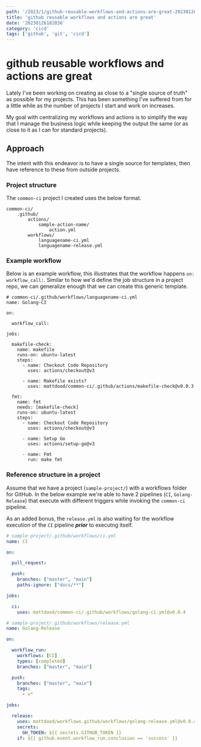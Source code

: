 ```yaml
---
path: '/2023/1/github-reusable-workflows-and-actions-are-great-20230126182036'
title: 'github reusable workflows and actions are great'
date: '20230126182036'
category: 'cicd'
tags: ['github', 'git', 'cicd']
---
```


# github reusable workflows and actions are great
Lately I've been working on creating as close to a "single source of truth" as
possible for my projects. This has been something I've suffered from for a little
while as the number of projects I start and work on increases.

My goal with centralizing my workflows and actions is to simplify the way that
I manage the business logic while keeping the output the same (or as close to it as I can
for standard projects).

## Approach
The intent with this endeavor is to have a single source for templates, then
have reference to these from outside projects.

### Project structure
The `common-ci` project I created uses the below format.

```
common-ci/
    .github/
        actions/
            sample-action-name/
                action.yml
        workflows/
            languagename-ci.yml
            languagename-release.yml
```

### Example workflow
Below is an example workflow, this illustrates that the workflow happens `on: workflow_call:`.
Similar to how we'd define the job structure in a project repo, we can generalize
enough that we can create this generic template.

```
# common-ci/.github/workflows/languagename-ci.yml
name: Golang-CI

on:

  workflow_call:

jobs:

  makefile-check:
    name: makefile
    runs-on: ubuntu-latest
    steps:
      - name: Checkout Code Repository
        uses: actions/checkout@v3

      - name: Makefile exists?
        uses: mattdood/common-ci/.github/actions/makefile-check@v0.0.3

  fmt:
    name: fmt
    needs: [makefile-check]
    runs-on: ubuntu-latest
    steps:
      - name: Checkout Code Repository
        uses: actions/checkout@v3

      - name: Setup Go
        uses: actions/setup-go@v3

      - name: Fmt
        run: make fmt
```

### Reference structure in a project
Assume that we have a project (`sample-project/`) with a workflows folder for
GitHub. In the below example we're able to have 2 pipelines (`CI`, `Golang-Release`)
that execute with different triggers while invoking the `common-ci` pipeline.

As an added bonus, the `release.yml` is also waiting for the workflow execution
of the `CI` pipeline ***prior*** to executng itself.

```yml
# sample-project/.github/workflows/ci.yml
name: CI

on:

  pull_request:

  push:
    branches: ["master", "main"]
    paths-ignore: ["docs/**"]

jobs:

  ci:
    uses: mattdood/common-ci/.github/workflows/golang-ci.yml@v0.0.4

# sample-project/.github/workflows/release.yml
name: Golang-Release

on:

  workflow_run:
    workflows: [CI]
    types: [completed]
    branches: ["master", "main"]

  push:
    branches: ["master", "main"]
    tags:
      - v*

jobs:

  release:
    uses: mattdood/workflows.github/workflows/golang-release.yml@v0.0.4
    secrets:
      GH_TOKEN: ${{ secrets.GITHUB_TOKEN }}
    if: ${{ github.event.workflow_run.conclusion == 'success' }}
```


